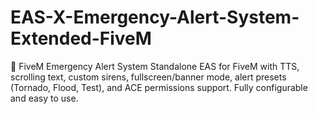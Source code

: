 # EAS-X-Emergency-Alert-System-Extended-FiveM
📢 FiveM Emergency Alert System Standalone EAS for FiveM with TTS, scrolling text, custom sirens, fullscreen/banner mode, alert presets (Tornado, Flood, Test), and ACE permissions support. Fully configurable and easy to use.
